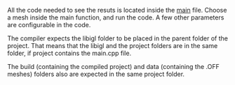 All the code needed to see the resuts is located inside the [main](main.cpp) file.
Choose a mesh inside the main function, and run the code. A few other parameters are configurable in the code.

The compiler expects the libigl folder to be placed in the parent folder of the project. That means that the libigl and the project folders are in the same folder, if project contains the main.cpp file.

The build (containing the compiled project) and data (containing the .OFF meshes) folders also are expected in the same project folder. 